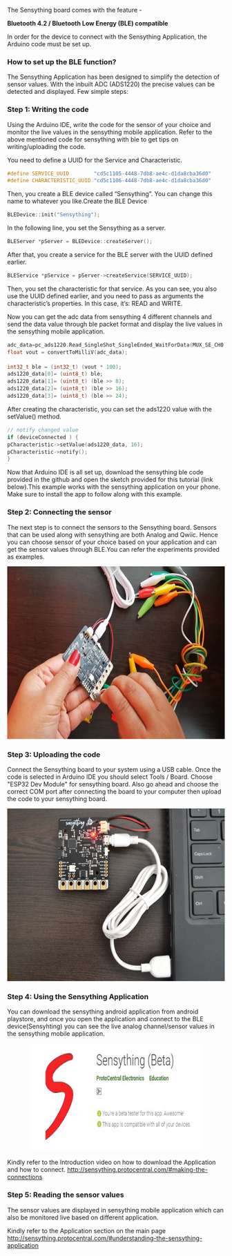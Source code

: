 The Sensything board comes with the feature -

**Bluetooth 4.2 / Bluetooth Low Energy (BLE) compatible**

In order for the device to connect with the Sensything Application, the Arduino code must be set up.

### How to set up the BLE function?

The Sensything  Application has been designed to simplify the detection of sensor values. With the inbuilt ADC (ADS1220) the precise values can be detected and displayed. Few simple steps:

### Step 1: Writing the code
Using the Arduino IDE, write the code for the sensor of your choice and monitor the live values in the sensything mobile application. Refer to the above mentioned code for sensything with ble to get tips on writing/uploading the code.

You need to define a UUID for the Service and Characteristic.
```c
#define SERVICE_UUID        "cd5c1105-4448-7db8-ae4c-d1da8cba36d0"
#define CHARACTERISTIC_UUID "cd5c1106-4448-7db8-ae4c-d1da8cba36d0"
```
Then, you create a BLE device called “Sensything”. You can change this name to whatever you like.Create the BLE Device
```c
BLEDevice::init("Sensything");
```
In the following line, you set the Sensything as a server.
```c
BLEServer *pServer = BLEDevice::createServer();
```
After that, you create a service for the BLE server with the UUID defined earlier.

 ```c
 BLEService *pService = pServer->createService(SERVICE_UUID);
 ```
 
Then, you set the characteristic for that service. As you can see, you also use the UUID defined earlier, and you need to pass as arguments the characteristic’s properties. In this case, it’s: READ and WRITE.

Now you can get the adc data from sensything 4 different channels and send the data value through ble packet format and display the live values in the sensything mobile application.

```c
adc_data=pc_ads1220.Read_SingleShot_SingleEnded_WaitForData(MUX_SE_CH0); // Getting analog channel 1 value
float vout = convertToMilliV(adc_data);

int32_t ble = (int32_t) (vout * 100);
ads1220_data[0]= (uint8_t) ble;
ads1220_data[1]= (uint8_t) (ble >> 8);
ads1220_data[2]= (uint8_t) (ble >> 16);
ads1220_data[3]= (uint8_t) (ble >> 24);
```
    
After creating the characteristic, you can set the ads1220 value with the setValue() method.   

```c
// notify changed value
if (deviceConnected ) {
pCharacteristic->setValue(ads1220_data, 16);
pCharacteristic->notify(); 
}
```
    
Now that Arduino IDE is all set up, download the sensything ble code provided in the github and open the sketch provided for this tutorial (link below).This example works with the sensything application on your phone. Make sure to install the app to follow along with this example.

### Step 2: Connecting the sensor
The next step is to connect the sensors to the Sensything board. Sensors that can be used along with sensything are both Analog and Qwiic. Hence you can choose sensor of your choice based on your application and can get the sensor values through BLE.You can refer the experiments provided as examples.

 <p align="center">   <img width="650" height="400" src="images/Connecting the sensors.JPG"> </p>
 
### Step 3: Uploading the code  
Connect the Sensything board to your system using a USB cable. Once the code is selected in Arduino IDE you should select Tools / Board. Choose "ESP32 Dev Module" for sensything board. Also go ahead and choose the correct COM port after connecting the board to your computer then upload the code to your sensything board.

 <p align="center">   <img width="650" height="400" src="images/Uploading_ the_code.jpg"> </p>
 
### Step 4: Using the Sensything Application
You can download the sensything android application from android playstore, and once you open the application and connect to the BLE device(Sensyhting) you can see the live analog channel/sensor values in the sensything mobile application.

 <p align="center">   <img width="400" height="250" src="images/Sensything_App.JPG"> </p>

Kindly refer to the Introduction video on how to download the Application and how to connect.
http://sensything.protocentral.com/#making-the-connections

### Step 5: Reading the sensor values
The sensor values are displayed in sensything mobile application which can also be monitored live based on different application.

Kindly refer to the Application section on the main page
http://sensything.protocentral.com/#understanding-the-sensything-application
